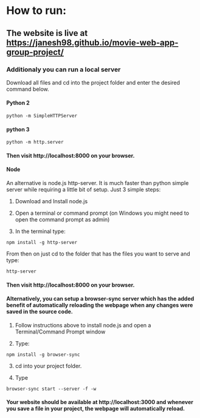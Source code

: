 # How to run:


## The website is live at https://janesh98.github.io/movie-web-app-group-project/

### Additionaly you can run a local server

Download all files and cd into the project folder and enter the desired command below.

#### Python 2

``` python -m SimpleHTTPServer ```

#### python 3

``` python -m http.server ```

#### Then visit http://localhost:8000 on your browser.

#### Node

An alternative is node.js http-server. It is much faster than python simple server while requiring a little bit of setup. Just 3 simple steps:

1. Download and Install node.js

2. Open a terminal or command prompt (on Windows you might need to open the command prompt as admin)

3. In the terminal type:

``` npm install -g http-server ```

From then on just cd to the folder that has the files you want to serve and type:

``` http-server ```

#### Then visit http://localhost:8000 on your browser.


#### Alternatively, you can setup a browser-sync server which has the added benefit of automatically reloading the webpage when any changes were saved in the source code.

1. Follow instructions above to install node.js and open a Terminal/Command Prompt window

2. Type:

 ``` npm install -g browser-sync ```
 
3. cd into your project folder.

4. Type

 ``` browser-sync start --server -f -w ```
 
#### Your website should be available at http://localhost:3000 and whenever you save a file in your project, the webpage will automatically reload.
